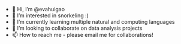 - 👋 Hi, I’m @evahuigao
- 👀 I’m interested in snorkeling :)
- 🌱 I’m currently learning multiple natural and computing languages
- 💞️ I’m looking to collaborate on data analysis projects 
- 📫 How to reach me - please email me for collaborations! 

<!---
evahuigao/evahuigao is a ✨ special ✨ repository because its `README.md` (this file) appears on your GitHub profile.
You can click the Preview link to take a look at your changes.
--->
